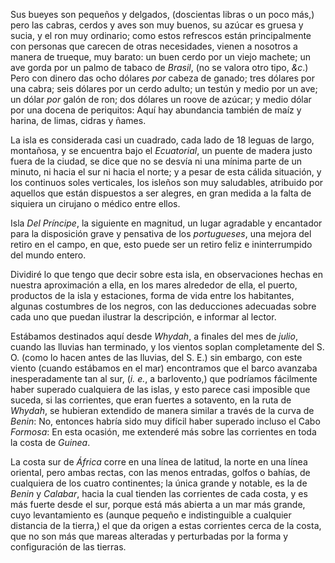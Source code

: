 Sus bueyes son pequeños y delgados, (doscientas libras o un poco más,) pero las cabras, cerdos y aves son muy buenos, su azúcar es gruesa y sucia, y el ron muy ordinario; como estos refrescos están principalmente con personas que carecen de otras necesidades, vienen a nosotros a manera de trueque, muy barato: un buen cerdo por un viejo machete; un ave gorda por un palmo de tabaco de *Brasil*, (no se valora otro tipo, _&c_.) Pero con dinero das ocho dólares _por_ cabeza de ganado; tres dólares por una cabra; seis dólares por un cerdo adulto; un testún y medio por un ave; un dólar _por_ galón de ron; dos dólares un roove de azúcar; y medio dólar por una docena de periquitos: Aquí hay abundancia también de maíz y harina, de limas, cidras y ñames.

La isla es considerada casi un cuadrado, cada lado de 18 leguas de largo, montañosa, y se encuentra bajo el _Ecuatorial_, un puente de madera justo fuera de la ciudad, se dice que no se desvía ni una mínima parte de un minuto, ni hacia el sur ni hacia el norte; y a pesar de esta cálida situación, y los continuos soles verticales, los isleños son muy saludables, atribuido por aquellos que están dispuestos a ser alegres, en gran medida a la falta de siquiera un cirujano o médico entre ellos.

Isla *Del Príncipe*, la siguiente en magnitud, un lugar agradable y encantador para la disposición grave y pensativa de los *portugueses*, una mejora del retiro en el campo, en que, esto puede ser un retiro feliz e ininterrumpido del mundo entero.

Dividiré lo que tengo que decir sobre esta isla, en observaciones hechas en nuestra aproximación a ella, en los mares alrededor de ella, el puerto, productos de la isla y estaciones, forma de vida entre los habitantes, algunas costumbres de los negros, con las deducciones adecuadas sobre cada uno que puedan ilustrar la descripción, e informar al lector.

Estábamos destinados aquí desde *Whydah*, a finales del mes de *julio*, cuando las lluvias han terminado, y los vientos soplan completamente del S. O. (como lo hacen antes de las lluvias, del S. E.) sin embargo, con este viento (cuando estábamos en el mar) encontramos que el barco avanzaba inesperadamente tan al sur, (_i. e._, a barlovento,) que podríamos fácilmente haber superado cualquiera de las islas, y esto parece casi imposible que suceda, si las corrientes, que eran fuertes a sotavento, en la ruta de *Whydah*, se hubieran extendido de manera similar a través de la curva de *Benin*: No, entonces habría sido muy difícil haber superado incluso el Cabo *Formosa*: En esta ocasión, me extenderé más sobre las corrientes en toda la costa de *Guinea*.

La costa sur de *África* corre en una línea de latitud, la norte en una línea oriental, pero ambas rectas, con las menos entradas, golfos o bahías, de cualquiera de los cuatro continentes; la única grande y notable, es la de *Benin* y *Calabar*, hacia la cual tienden las corrientes de cada costa, y es más fuerte desde el sur, porque está más abierta a un mar más grande, cuyo levantamiento es (aunque pequeño e indistinguible a cualquier distancia de la tierra,) el que da origen a estas corrientes cerca de la costa, que no son más que mareas alteradas y perturbadas por la forma y configuración de las tierras.